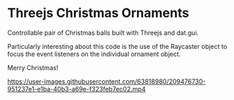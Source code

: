 # Threejs Christmas Ornaments

Controllable pair of Christmas balls built with Threejs and dat.gui.

Particularly interesting about this code is the use of the Raycaster object to focus the event listeners on the individual ornament object.

Merry Christmas!

https://user-images.githubusercontent.com/63818980/209476730-951237e1-e1ba-40b3-a69e-f323feb7ec02.mp4

